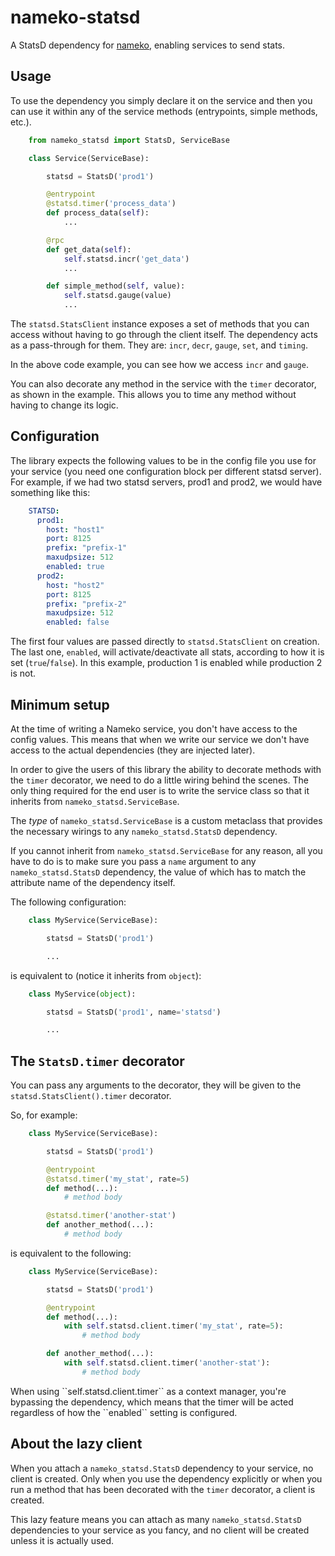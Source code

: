 # nameko-statsd


A StatsD dependency for [nameko](http://nameko.readthedocs.org), enabling
services to send stats.



## Usage


To use the dependency you simply declare it on the service and then you
can use it within any of the service methods (entrypoints, simple methods, etc.).


```python
    from nameko_statsd import StatsD, ServiceBase

    class Service(ServiceBase):

        statsd = StatsD('prod1')

        @entrypoint
        @statsd.timer('process_data')
        def process_data(self):
            ...

        @rpc
        def get_data(self):
            self.statsd.incr('get_data')
            ...

        def simple_method(self, value):
            self.statsd.gauge(value)
            ...
```


The ``statsd.StatsClient`` instance exposes a set of methods that you can
access without having to go through the client itself.  The dependency
acts as a pass-through for them.  They are: ``incr``, ``decr``, ``gauge``,
``set``, and ``timing``.

In the above code example, you can see how we access ``incr`` and ``gauge``.

You can also decorate any method in the service with the ``timer`` decorator,
as shown in the example.  This allows you to time any method without having
to change its logic.



## Configuration


The library expects the following values to be in the config file you
use for your service (you need one configuration block per different
statsd server).  For example, if we had two statsd servers, prod1 and
prod2, we would have something like this:

```yaml
    STATSD:
      prod1:
        host: "host1"
        port: 8125
        prefix: "prefix-1"
        maxudpsize: 512
        enabled: true
      prod2:
        host: "host2"
        port: 8125
        prefix: "prefix-2"
        maxudpsize: 512
        enabled: false
```


The first four values are passed directly to ``statsd.StatsClient`` on
creation.  The last one, ``enabled``, will activate/deactivate all stats,
according to how it is set (``true``/``false``).  In this example,
production 1 is enabled while production 2 is not.



## Minimum setup


At the time of writing a Nameko service, you don't have access to the
config values.  This means that when we write our service we don't have
access to the actual dependencies (they are injected later).

In order to give the users of this library the ability to decorate
methods with the ``timer`` decorator, we need to do a little wiring
behind the scenes.  The only thing required for the end user is to write
the service class so that it inherits from ``nameko_statsd.ServiceBase``.

The *type* of ``nameko_statsd.ServiceBase`` is a custom metaclass that
provides the necessary wirings to any ``nameko_statsd.StatsD`` dependency.

If you cannot inherit from ``nameko_statsd.ServiceBase`` for any reason,
all you have to do is to make sure you pass a ``name`` argument to any
``nameko_statsd.StatsD`` dependency, the value of which has to match the
attribute name of the dependency itself.

The following configuration:

```python
    class MyService(ServiceBase):

        statsd = StatsD('prod1')

        ...
```

is equivalent to (notice it inherits from ``object``):

```python
    class MyService(object):

        statsd = StatsD('prod1', name='statsd')

        ...
```



## The ``StatsD.timer`` decorator


You can pass any arguments to the decorator, they will be given to the
``statsd.StatsClient().timer`` decorator.

So, for example:

```python
    class MyService(ServiceBase):

        statsd = StatsD('prod1')

        @entrypoint
        @statsd.timer('my_stat', rate=5)
        def method(...):
            # method body

        @statsd.timer('another-stat')
        def another_method(...):
            # method body
```

is equivalent to the following:

```python
    class MyService(ServiceBase):

        statsd = StatsD('prod1')

        @entrypoint
        def method(...):
            with self.statsd.client.timer('my_stat', rate=5):
                # method body

        def another_method(...):
            with self.statsd.client.timer('another-stat'):
                # method body
```

<aside class="warning">
When using ``self.statsd.client.timer`` as a context manager, you're
bypassing the dependency, which means that the timer will be acted
regardless of how the ``enabled`` setting is configured.
</aside>


## About the lazy client

When you attach a ``nameko_statsd.StatsD`` dependency to your service, no
client is created.  Only when you use the dependency explicitly or when
you run a method that has been decorated with the ``timer`` decorator,
a client is created.

This lazy feature means you can attach as many ``nameko_statsd.StatsD``
dependencies to your service as you fancy, and no client will be created
unless it is actually used.
